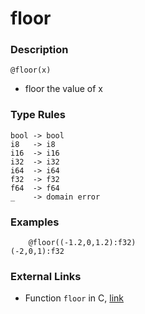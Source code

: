 # floor

### Description

`@floor(x)`

- floor the value of x

### Type Rules

```no-highlight
bool -> bool
i8   -> i8
i16  -> i16
i32  -> i32
i64  -> i64
f32  -> f32
f64  -> f64
_    -> domain error
```

### Examples

```no-highlight
    @floor((-1.2,0,1.2):f32)
(-2,0,1):f32
```

### External Links

- Function `floor` in C, [link](http://www.cplusplus.com/reference/cmath/floor/)

